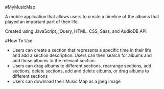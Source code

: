 #MyMusicMap

A mobile application that allows users to create a timeline of the albums that played an important part of their life.

Created using JavaScript, jQuery, HTML, CSS, Sass, and AudioDB API

#How To Use
- Users can create a section that represents a specific time in their life and add a section description. Users can then search for albums and add those albums to the relevant section.
- Users can drag albums to different sections, rearrange sections, add sections, delete sections, add and delete albums, or drag albums to different sections
- Users can download their Music Map as a jpeg image
